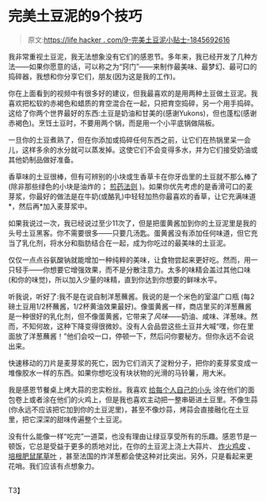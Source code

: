 # 完美土豆泥的9个技巧

> 原文:[https://life hacker . com/9-完美土豆泥小贴士-1845692616](https://lifehacker.com/9-tips-for-perfect-mashed-potatoes-1845692616)

我非常重视土豆泥，我无法想象没有它们的感恩节。多年来，我已经开发了几种方法——如果你愿意的话，可以称之为“窍门”——来制作最美味、最梦幻、最可口的捣碎器，我想和你分享它们，朋友(因为这是我的工作)。

你在上面看到的视频中有很多好的建议，但我最喜欢的是用两种土豆做土豆泥。我喜欢把松软的赤褐色和蜡质的育空混合在一起，只把育空捣碎，另一个用手捣碎。这给了你两个世界最好的东西:土豆是奶油和甘美的(感谢Yukons)，但也蓬松(感谢赤褐色)。烹饪土豆时，不要用两个锅，而是用一个小平底锅做隔板。

一旦你的土豆煮熟了，但在你添加或捣碎任何东西之前，让它们在热锅里呆一会儿，这样多余的水分就可以蒸发掉。这使它们不会变得多水，并为它们接受奶油或其他奶制品做好准备。

香草味的土豆很棒，但有可辨别的小块或生香草卡在你牙齿里的土豆就不那么棒了(除非那些绿色的小块是油炸的； [煎药法则](https://skillet.lifehacker.com/how-to-fry-herbs-and-what-to-do-with-them-1819186346) )。如果你优先考虑的是香滑可口的麦芽浆，你最好的做法是在牛奶(或酪乳)中轻轻加热你最喜欢的香草，让它充满味道*，然后再*加入麦芽浆中。

如果我说过一次，我已经说过至少11次了，但是把蛋黄酱加到你的土豆泥里是我的头号土豆黑客。你不需要很多——只要几汤匙。蛋黄酱没有添加任何味道，但它充当了乳化剂，将水分和脂肪结合在一起，成为你吃过的最美味的土豆泥。

仅仅一点点谷氨酸钠就能增加一种纯粹的美味，让食物尝起来更好吃。然而，用一只轻手——你想要它增强效果，而不是分散注意力。太多的味精会盖过其他口味(和你的味觉)，所以加入少量的味精，直到你达到你想要的鲜味水平。

听我说，听好了:我不是在说自制洋葱蘸酱。我说的是一个米色的室温广口瓶 (每2磅土豆用1/2杯蘸酱，1/2杯黄油效果最好)。像蛋黄酱一样，商店里买的洋葱蘸酱是一种很好的乳化剂，但不像蛋黄酱，它带来了*风味*——奶油、咸味、洋葱味。然而，不知何故，这种下降变得很微妙。没有人会品尝这些土豆并大喊“嘿，你在里面放了洋葱蘸酱！”他们会咬一口，停顿一下，然后问你要秘方。但你永远不会说出来。

快速移动的刀片是麦芽浆的死亡，因为它们消灭了淀粉分子，把你的麦芽浆变成一堆像胶水一样的东西。如果你想吃没有块状物的光滑的马铃薯，用大米。

我是感恩节餐桌上烤大蒜的忠实粉丝。我喜欢 [给每个人自己的小头](https://lifehacker.com/give-every-thanksgiving-guest-their-own-head-of-roasted-1839648746) 涂在他们的面包卷上或者涂在他们的火鸡上，但是我也喜欢主动把一整串砸进土豆里。不像生蒜(你永远不应该把它加到你的土豆泥里)，甚至不像炒蒜，烤蒜会直接融化在土豆里，把它深深的甜味传遍整个土豆泥。

没有什么能像一样“吃完”一道菜，也没有理由让绿豆享受所有的乐趣。感恩节是一顿饭，它总是受益于更多的质地对比，在你的土豆泥上浇上大蒜片、 [炸火鸡皮](https://skillet.lifehacker.com/how-to-maximize-your-bounty-of-crispy-turkey-skin-1845633561) 、 [培根肥鼠尾草叶](https://skillet.lifehacker.com/make-these-bacon-fat-sage-leaves-in-your-air-fryer-1845553007) ，甚至法国的炸洋葱都会使这种对比突出。另外，只是看起来更花哨。我们应该有点想象力。

## 

T3】